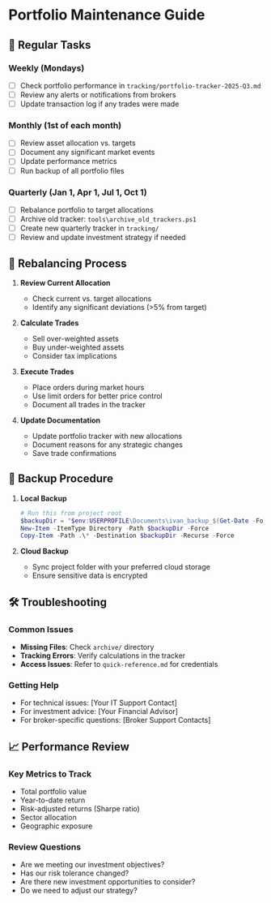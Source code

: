 # Portfolio Maintenance Guide

## 📅 Regular Tasks

### Weekly (Mondays)
- [ ] Check portfolio performance in `tracking/portfolio-tracker-2025-Q3.md`
- [ ] Review any alerts or notifications from brokers
- [ ] Update transaction log if any trades were made

### Monthly (1st of each month)
- [ ] Review asset allocation vs. targets
- [ ] Document any significant market events
- [ ] Update performance metrics
- [ ] Run backup of all portfolio files

### Quarterly (Jan 1, Apr 1, Jul 1, Oct 1)
- [ ] Rebalance portfolio to target allocations
- [ ] Archive old tracker: `tools\archive_old_trackers.ps1`
- [ ] Create new quarterly tracker in `tracking/`
- [ ] Review and update investment strategy if needed

## 🔄 Rebalancing Process

1. **Review Current Allocation**
   - Check current vs. target allocations
   - Identify any significant deviations (>5% from target)

2. **Calculate Trades**
   - Sell over-weighted assets
   - Buy under-weighted assets
   - Consider tax implications

3. **Execute Trades**
   - Place orders during market hours
   - Use limit orders for better price control
   - Document all trades in the tracker

4. **Update Documentation**
   - Update portfolio tracker with new allocations
   - Document reasons for any strategic changes
   - Save trade confirmations

## 💾 Backup Procedure

1. **Local Backup**
   ```powershell
   # Run this from project root
   $backupDir = "$env:USERPROFILE\Documents\ivan_backup_$(Get-Date -Format 'yyyyMMdd')"
   New-Item -ItemType Directory -Path $backupDir -Force
   Copy-Item -Path .\* -Destination $backupDir -Recurse -Force
   ```

2. **Cloud Backup**
   - Sync project folder with your preferred cloud storage
   - Ensure sensitive data is encrypted

## 🛠️ Troubleshooting

### Common Issues
- **Missing Files**: Check `archive/` directory
- **Tracking Errors**: Verify calculations in the tracker
- **Access Issues**: Refer to `quick-reference.md` for credentials

### Getting Help
- For technical issues: [Your IT Support Contact]
- For investment advice: [Your Financial Advisor]
- For broker-specific questions: [Broker Support Contacts]

## 📈 Performance Review

### Key Metrics to Track
- Total portfolio value
- Year-to-date return
- Risk-adjusted returns (Sharpe ratio)
- Sector allocation
- Geographic exposure

### Review Questions
- Are we meeting our investment objectives?
- Has our risk tolerance changed?
- Are there new investment opportunities to consider?
- Do we need to adjust our strategy?

